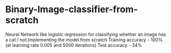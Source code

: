# Binary-Image-classifier-from-scratch
Neural Network like logistic regression for classifying whether an image has a cat / not.Implementing the model from scratch
Training accuracy - 100% (at learning rate 0.005 and 5000 iterations)
Test accuracy - 34%

